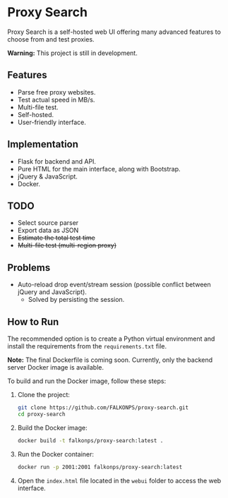# Proxy Search

Proxy Search is a self-hosted web UI offering many advanced features to choose from and test proxies.

**Warning:** This project is still in development.

## Features

- Parse free proxy websites.
- Test actual speed in MB/s.
- Multi-file test.
- Self-hosted.
- User-friendly interface.

## Implementation

- Flask for backend and API.
- Pure HTML for the main interface, along with Bootstrap.
- jQuery & JavaScript.
- Docker.

## TODO

- Select source parser
- Export data as JSON
- <s>Estimate the total test time</s>
- <s>Multi-file test (multi-region proxy)</s>

## Problems

- Auto-reload drop event/stream session (possible conflict between jQuery and JavaScript).
  - Solved by persisting the session.

## How to Run

The recommended option is to create a Python virtual environment and install the requirements from the `requirements.txt` file.

**Note:** The final Dockerfile is coming soon. Currently, only the backend server Docker image is available.

To build and run the Docker image, follow these steps:

1. Clone the project:

   ```bash
   git clone https://github.com/FALKONPS/proxy-search.git
   cd proxy-search
   ```

2. Build the Docker image:

   ```bash
   docker build -t falkonps/proxy-search:latest .
   ```

3. Run the Docker container:

   ```bash
   docker run -p 2001:2001 falkonps/proxy-search:latest
   ```

4. Open the `index.html` file located in the `webui` folder to access the web interface.
